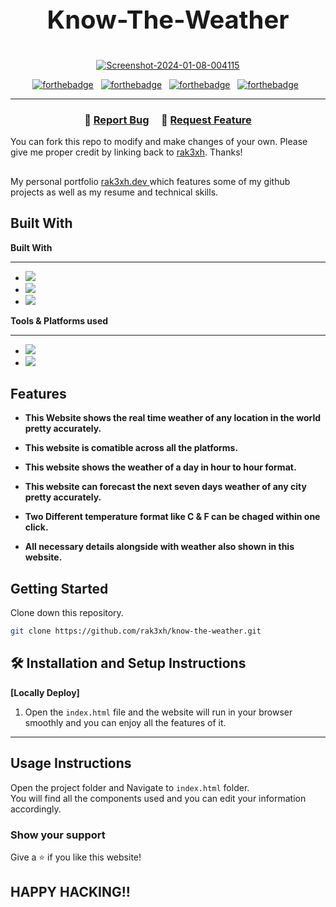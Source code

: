 ##

<h1 align="center" style="font-size:40px;">
 <p> Know-The-Weather</p> 
  
</h1>

<p align="center"><a target="_blank" href="https://know-the-weather-rak3xh.vercel.app/"><img src="https://i.ibb.co/kq41XGM/Screenshot-2024-01-08-004115.png" alt="Screenshot-2024-01-08-004115" border="0"></a></p>

<div align="center">

[![forthebadge](https://forthebadge.com/images/badges/uses-html.svg)](https://forthebadge.com) &nbsp;
[![forthebadge](https://forthebadge.com/images/badges/uses-css.svg)](https://forthebadge.com) &nbsp;
[![forthebadge](https://forthebadge.com/images/badges/made-with-javascript.svg)](https://forthebadge.com) &nbsp;
[![forthebadge](https://forthebadge.com/images/badges/open-source.svg)](https://forthebadge.com) &nbsp;

</div>

---

<h3 align="center">
    🔹
    <a href="https://github.com/rak3xh/know-the-weather/issues">Report Bug</a> &nbsp; &nbsp;
    🔹
    <a href="https://github.com/rak3xh/know-the-weather/issues">Request Feature</a>
</h3>

You can fork this repo to modify and make changes of your own. Please give me proper credit by linking back to [rak3xh](https://github.com/rak3xh/know-the-weather). Thanks!

##

My personal portfolio <a href="https://rak3xh-portfolio.vercel.app/" target="_blank"> rak3xh.dev </a> which features some of my github projects as well as my resume and technical skills.<br/>

## Built With

**Built With**

---

- <img src="https://img.shields.io/badge/html5-%23E34F26.svg?&style=for-the-badge&logo=html5&logoColor=white" />
- <img src="https://img.shields.io/badge/css3-%231572B6.svg?&style=for-the-badge&logo=css3&logoColor=white" />
- <img src="https://img.shields.io/badge/javascript-%23F7DF1E.svg?&style=for-the-badge&logo=javascript&logoColor=black" />

**Tools & Platforms used**

---

- <img src="https://img.shields.io/badge/visual%20studio%20code-%23007ACC.svg?&style=for-the-badge&logo=visual%20studio%20code&logoColor=white" />
- <img src="https://img.shields.io/badge/vercel-%23000000.svg?&style=for-the-badge&logo=vercel&logoColor=white" />

## Features

- **This Website shows the real time weather of any location in the world pretty accurately.**

- **This website is comatible across all the platforms.**

- **This website shows the weather of a day in hour to hour format.**

- **This website can forecast the next seven days weather of any city pretty accurately.**

- **Two Different temperature format like C & F can be chaged within one click.**

- **All necessary details alongside with weather also shown in this website.**

## Getting Started

Clone down this repository. <br>

```bash
git clone https://github.com/rak3xh/know-the-weather.git
```

## 🛠 Installation and Setup Instructions

**<p>[Locally Deploy]</p>**

1. Open the `index.html` file and the website will run in your browser smoothly and you can enjoy all the features of it.

---

## Usage Instructions

Open the project folder and Navigate to `index.html` folder. <br/>
You will find all the components used and you can edit your information accordingly.

### Show your support

Give a ⭐ if you like this website!

## HAPPY HACKING!!
